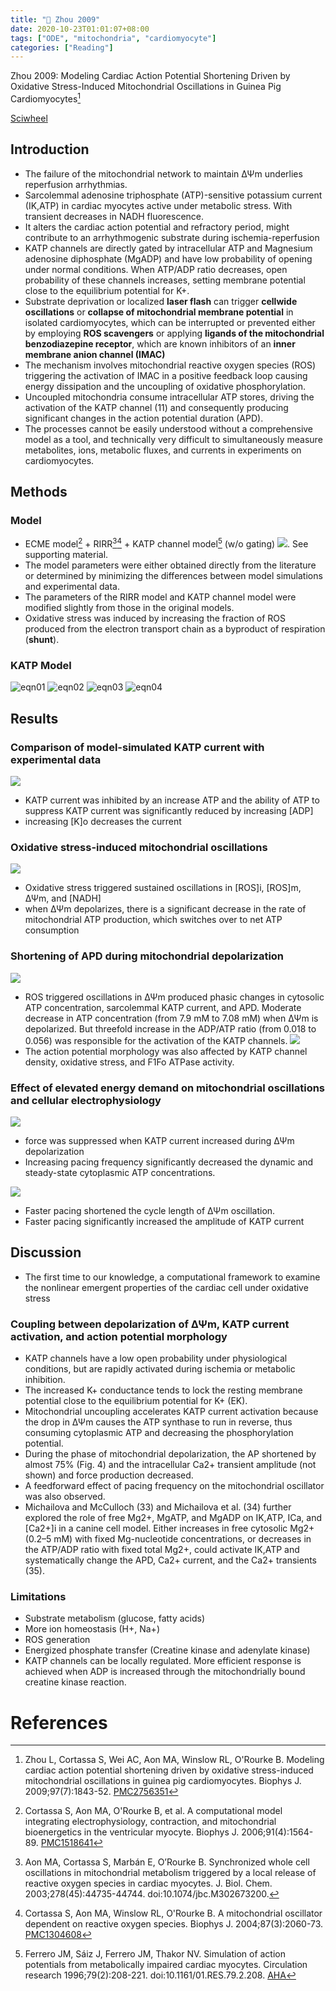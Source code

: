 ```yaml
---
title: "📝 Zhou 2009"
date: 2020-10-23T01:01:07+08:00
tags: ["ODE", "mitochondria", "cardiomyocyte"]
categories: ["Reading"]
---
```


Zhou 2009: Modeling Cardiac Action Potential Shortening Driven by Oxidative Stress-Induced Mitochondrial Oscillations in Guinea Pig Cardiomyocytes[^Zhou2009]

[Sciwheel](https://sciwheel.com/work/#/items/2896328)


<!--more-->

## Introduction
* The failure of the mitochondrial network to maintain ΔΨm underlies reperfusion arrhythmias.
* Sarcolemmal adenosine triphosphate (ATP)-sensitive potassium current (IK,ATP) in cardiac myocytes active under metabolic stress. With transient decreases in NADH fluorescence.
* It alters the cardiac action potential and refractory period, might contribute to an arrhythmogenic substrate during ischemia-reperfusion
* KATP channels are directly gated by intracellular ATP and Magnesium adenosine diphosphate (MgADP) and have low probability of opening under normal conditions. When ATP/ADP ratio decreases, open probability of these channels increases, setting membrane potential close to the equilibrium potential for K+.
* Substrate deprivation or localized **laser flash** can trigger **cellwide oscillations** or **collapse of mitochondrial membrane potential** in isolated cardiomyocytes, which can be interrupted or prevented either by employing **ROS scavengers** or applying **ligands of the mitochondrial benzodiazepine receptor**, which are known inhibitors of an **inner membrane anion channel (IMAC)**
* The mechanism involves mitochondrial reactive oxygen species (ROS) triggering the activation of IMAC in a positive feedback loop causing energy dissipation and the uncoupling of oxidative phosphorylation.
* Uncoupled mitochondria consume intracellular ATP stores, driving the activation of the KATP channel (11) and consequently producing significant changes in the action potential duration (APD).
* The processes cannot be easily understood without a comprehensive model as a tool, and technically very difficult to simultaneously measure metabolites, ions, metabolic fluxes, and currents in experiments on cardiomyocytes.

## Methods
### Model
* ECME model[^Cortassa2006] + RIRR[^Aon2003][^Cortassa2004] + KATP channel model[^Ferroro1996] (w/o gating)
![](https://els-jbs-prod-cdn.literatumonline.com/cms/attachment/4e788746-584a-43c9-9dc1-25016dc8390b/gr1_lrg.jpg).
See supporting material.
* The model parameters were either obtained directly from the literature or determined by minimizing the differences between model simulations and experimental data.
* The parameters of the RIRR model and KATP channel model were modified slightly from those in the original models.
* Oxidative stress was induced by increasing the fraction of ROS produced from the electron transport chain as a byproduct of respiration (**shunt**).

### KATP Model
![eqn01](https://user-images.githubusercontent.com/40054455/86727096-b63a7f80-c05d-11ea-882a-c562136dbb1c.png)
![eqn02](https://user-images.githubusercontent.com/40054455/86727101-b6d31600-c05d-11ea-9e75-ec7608199461.png)
![eqn03](https://user-images.githubusercontent.com/40054455/86727104-b76bac80-c05d-11ea-87c5-c5b64eb12f48.png)
![eqn04](https://user-images.githubusercontent.com/40054455/86727105-b76bac80-c05d-11ea-8af9-1998a227b9cd.png)

## Results
### Comparison of model-simulated KATP current with experimental data
![](https://els-jbs-prod-cdn.literatumonline.com/cms/attachment/4b83608a-172d-43c8-a3b6-dc949373467f/gr2_lrg.jpg)
* KATP current was inhibited by an increase ATP and the ability of ATP to suppress KATP current was significantly reduced by increasing [ADP]
* increasing [K]o decreases the current

### Oxidative stress-induced mitochondrial oscillations
![](https://els-jbs-prod-cdn.literatumonline.com/cms/attachment/41b7792b-c5b1-4fc7-84b8-5844c67d71b9/gr3_lrg.jpg)
* Oxidative stress triggered sustained oscillations in [ROS]i, [ROS]m, ΔΨm, and [NADH]
* when ΔΨm depolarizes, there is a significant decrease in the rate of mitochondrial ATP production, which switches over to net ATP consumption

### Shortening of APD during mitochondrial depolarization
![](https://els-jbs-prod-cdn.literatumonline.com/cms/attachment/681a96e4-1b19-4367-ab0b-155b7d899ef0/gr4_lrg.jpg)
* ROS triggered oscillations in ΔΨm produced phasic changes in cytosolic ATP concentration, sarcolemmal KATP current, and APD. Moderate decrease in ATP concentration (from 7.9 mM to 7.08 mM) when ΔΨm is depolarized.  But threefold increase in the ADP/ATP ratio (from 0.018 to 0.056) was responsible for the activation of the KATP channels.
![](https://els-jbs-prod-cdn.literatumonline.com/cms/attachment/4dd3adb8-ea0b-4dc5-9574-a577507c5b85/gr5_lrg.jpg)
* The action potential morphology was also affected by KATP channel density, oxidative stress, and F1Fo ATPase activity.

### Effect of elevated energy demand on mitochondrial oscillations and cellular electrophysiology
![](https://els-jbs-prod-cdn.literatumonline.com/cms/attachment/3de4e7a0-6eee-48cb-957e-5f0914395fd4/gr6_lrg.jpg)
* force was suppressed when KATP current increased during ΔΨm depolarization
* Increasing pacing frequency significantly decreased the dynamic and steady-state cytoplasmic ATP concentrations.

![](https://els-jbs-prod-cdn.literatumonline.com/cms/attachment/6ee74473-b034-40cc-8f37-3ba4fe6902d2/gr7_lrg.jpg)
* Faster pacing shortened the cycle length of ΔΨm oscillation.
* Faster pacing significantly increased the amplitude of KATP current

## Discussion
* The first time to our knowledge, a computational framework to examine the nonlinear emergent properties of the cardiac cell under oxidative stress

### Coupling between depolarization of ΔΨm, KATP current activation, and action potential morphology
* KATP channels have a low open probability under physiological conditions, but are rapidly activated during ischemia or metabolic inhibition.
* The increased K+ conductance tends to lock the resting membrane potential close to the equilibrium potential for K+ (EK).
* Mitochondrial uncoupling accelerates KATP current activation because the drop in ΔΨm causes the ATP synthase to run in reverse, thus consuming cytoplasmic ATP and decreasing the phosphorylation potential.
* During the phase of mitochondrial depolarization, the AP shortened by almost 75% (Fig. 4) and the intracellular Ca2+ transient amplitude (not shown) and force production decreased.
* A feedforward effect of pacing frequency on the mitochondrial oscillator was also observed.
* Michailova and McCulloch (33) and Michailova et al. (34) further explored the role of free Mg2+, MgATP, and MgADP on IK,ATP, ICa, and [Ca2+]i in a canine cell model. Either increases in free cytosolic Mg2+ (0.2–5 mM) with fixed Mg-nucleotide concentrations, or decreases in the ATP/ADP ratio with fixed total Mg2+, could activate IK,ATP and systematically change the APD, Ca2+ current, and the Ca2+ transients (35).

### Limitations
* Substrate metabolism (glucose, fatty acids)
* More ion homeostasis (H+, Na+)
* ROS generation
* Energized phosphate transfer (Creatine kinase and adenylate kinase)
* KATP channels can be locally regulated. More efficient response is achieved when ADP is increased through the mitochondrially bound creatine kinase reaction.


# References
[^Zhou2009]: Zhou L, Cortassa S, Wei AC, Aon MA, Winslow RL, O'Rourke B. Modeling cardiac action potential shortening driven by oxidative stress-induced mitochondrial oscillations in guinea pig cardiomyocytes. Biophys J. 2009;97(7):1843-52. [PMC2756351](https://www.ncbi.nlm.nih.gov/pmc/articles/PMC2756351/)

[^Cortassa2006]: Cortassa S, Aon MA, O'Rourke B, et al. A computational model integrating electrophysiology, contraction, and mitochondrial bioenergetics in the ventricular myocyte. Biophys J. 2006;91(4):1564-89. [PMC1518641](https://www.ncbi.nlm.nih.gov/pmc/articles/PMC1518641/)

[^Aon2003]: Aon MA, Cortassa S, Marbán E, O’Rourke B. Synchronized whole cell oscillations in mitochondrial metabolism triggered by a local release of reactive oxygen species in cardiac myocytes. J. Biol. Chem. 2003;278(45):44735-44744. doi:10.1074/jbc.M302673200.

[^Cortassa2004]: Cortassa S, Aon MA, Winslow RL, O'Rourke B. A mitochondrial oscillator dependent on reactive oxygen species. Biophys J. 2004;87(3):2060-73. [PMC1304608](https://www.ncbi.nlm.nih.gov/pmc/articles/PMC1304608/)

[^Ferroro1996]: Ferrero JM, Sáiz J, Ferrero JM, Thakor NV. Simulation of action potentials from metabolically impaired cardiac myocytes. Circulation research 1996;79(2):208-221. doi:10.1161/01.RES.79.2.208. [AHA](https://www.ahajournals.org/doi/10.1161/01.RES.79.2.208)
